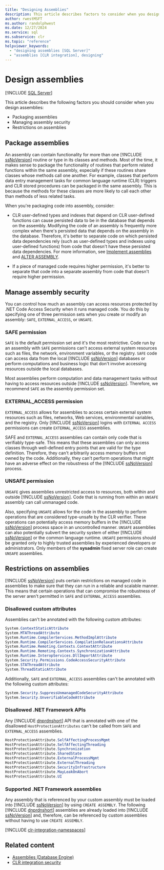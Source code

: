 ```yaml
---
title: "Designing Assemblies"
description: This article describes factors to consider when you design an assembly to host on SQL Server, including packaging, managing, and restrictions on assemblies.
author: rwestMSFT
ms.author: randolphwest
ms.date: 12/27/2024
ms.service: sql
ms.subservice: clr
ms.topic: "reference"
helpviewer_keywords:
  - "designing assemblies [SQL Server]"
  - "assemblies [CLR integration], designing"
---
```

# Design assemblies

[!INCLUDE [SQL Server](../../includes/applies-to-version/sqlserver.md)]

This article describes the following factors you should consider when you design assemblies:

- Packaging assemblies
- Managing assembly security
- Restrictions on assemblies

## Package assemblies

An assembly can contain functionality for more than one [!INCLUDE [ssNoVersion](../../includes/ssnoversion-md.md)] routine or type in its classes and methods. Most of the time, it makes sense to package the functionality of routines that perform related functions within the same assembly, especially if these routines share classes whose methods call one another. For example, classes that perform data entry management tasks for common language runtime (CLR) triggers and CLR stored procedures can be packaged in the same assembly. This is because the methods for these classes are more likely to call each other than methods of less related tasks.

When you're packaging code into assembly, consider:

- CLR user-defined types and indexes that depend on CLR user-defined functions can cause persisted data to be in the database that depends on the assembly. Modifying the code of an assembly is frequently more complex when there's persisted data that depends on the assembly in the database. Therefore, it's better to separate code on which persisted data dependencies rely (such as user-defined types and indexes using user-defined functions) from code that doesn't have these persisted data dependencies. For more information, see [Implement assemblies](assemblies-implementing.md) and [ALTER ASSEMBLY](../../t-sql/statements/alter-assembly-transact-sql.md).

- If a piece of managed code requires higher permission, it's better to separate that code into a separate assembly from code that doesn't require higher permission.

## Manage assembly security

You can control how much an assembly can access resources protected by .NET Code Access Security when it runs managed code. You do this by specifying one of three permission sets when you create or modify an assembly: `SAFE`, `EXTERNAL_ACCESS`, or `UNSAFE`.

### SAFE permission

`SAFE` is the default permission set and it's the most restrictive. Code run by an assembly with `SAFE` permissions can't access external system resources such as files, the network, environment variables, or the registry. `SAFE` code can access data from the local [!INCLUDE [ssNoVersion](../../includes/ssnoversion-md.md)] databases or perform computations and business logic that don't involve accessing resources outside the local databases.

Most assemblies perform computation and data management tasks without having to access resources outside [!INCLUDE [ssNoVersion](../../includes/ssnoversion-md.md)]. Therefore, we recommend `SAFE` as the assembly permission set.

### EXTERNAL_ACCESS permission

`EXTERNAL_ACCESS` allows for assemblies to access certain external system resources such as files, networks, Web services, environmental variables, and the registry. Only [!INCLUDE [ssNoVersion](../../includes/ssnoversion-md.md)] logins with `EXTERNAL ACCESS` permissions can create `EXTERNAL_ACCESS` assemblies.

SAFE and `EXTERNAL_ACCESS` assemblies can contain only code that is verifiably type-safe. This means that these assemblies can only access classes through well-defined entry points that are valid for the type definition. Therefore, they can't arbitrarily access memory buffers not owned by the code. Additionally, they can't perform operations that might have an adverse effect on the robustness of the [!INCLUDE [ssNoVersion](../../includes/ssnoversion-md.md)] process.

### UNSAFE permission

`UNSAFE` gives assemblies unrestricted access to resources, both within and outside [!INCLUDE [ssNoVersion](../../includes/ssnoversion-md.md)]. Code that is running from within an `UNSAFE` assembly can call unmanaged code.

Also, specifying `UNSAFE` allows for the code in the assembly to perform operations that are considered type-unsafe by the CLR verifier. These operations can potentially access memory buffers in the [!INCLUDE [ssNoVersion](../../includes/ssnoversion-md.md)] process space in an uncontrolled manner. `UNSAFE` assemblies can also potentially subvert the security system of either [!INCLUDE [ssNoVersion](../../includes/ssnoversion-md.md)] or the common language runtime. `UNSAFE` permissions should be granted only to highly trusted assemblies by experienced developers or administrators. Only members of the **sysadmin** fixed server role can create `UNSAFE` assemblies.

## Restrictions on assemblies

[!INCLUDE [ssNoVersion](../../includes/ssnoversion-md.md)] puts certain restrictions on managed code in assemblies to make sure that they can run in a reliable and scalable manner. This means that certain operations that can compromise the robustness of the server aren't permitted in `SAFE` and `EXTERNAL_ACCESS` assemblies.

### Disallowed custom attributes

Assemblies can't be annotated with the following custom attributes:

```csharp
System.ContextStaticAttribute
System.MTAThreadAttribute
System.Runtime.CompilerServices.MethodImplAttribute
System.Runtime.CompilerServices.CompilationRelaxationsAttribute
System.Runtime.Remoting.Contexts.ContextAttribute
System.Runtime.Remoting.Contexts.SynchronizationAttribute
System.Runtime.InteropServices.DllImportAttribute
System.Security.Permissions.CodeAccessSecurityAttribute
System.STAThreadAttribute
System.ThreadStaticAttribute
```

Additionally, `SAFE` and `EXTERNAL_ACCESS` assemblies can't be annotated with the following custom attributes:

```csharp
System.Security.SuppressUnmanagedCodeSecurityAttribute
System.Security.UnverifiableCodeAttribute
```

### Disallowed .NET Framework APIs

Any [!INCLUDE [dnprdnshort](../../includes/dnprdnshort-md.md)] API that is annotated with one of the disallowed `HostProtectionAttributes` can't be called from `SAFE` and `EXTERNAL_ACCESS` assemblies.

```csharp
HostProtectionAttribute.SelfAffectingProcessMgmt
HostProtectionAttribute.SelfAffectingThreading
HostProtectionAttribute.Synchronization
HostProtectionAttribute.SharedState
HostProtectionAttribute.ExternalProcessMgmt
HostProtectionAttribute.ExternalThreading
HostProtectionAttribute.SecurityInfrastructure
HostProtectionAttribute.MayLeakOnAbort
HostProtectionAttribute.UI
```

### Supported .NET Framework assemblies

Any assembly that is referenced by your custom assembly must be loaded into [!INCLUDE [ssNoVersion](../../includes/ssnoversion-md.md)] by using `CREATE ASSEMBLY`. The following [!INCLUDE [dnprdnshort](../../includes/dnprdnshort-md.md)] assemblies are already loaded into [!INCLUDE [ssNoVersion](../../includes/ssnoversion-md.md)] and, therefore, can be referenced by custom assemblies without having to use `CREATE ASSEMBLY`.

[!INCLUDE [clr-integration-namespaces](../includes/clr-integration-namespaces.md)]

## Related content

- [Assemblies (Database Engine)](assemblies-database-engine.md)
- [CLR integration security](security/clr-integration-security.md)

